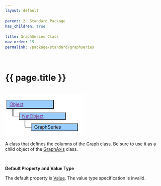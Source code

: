 ```yaml
---
layout: default

parent: 2. Standard Package
has_children: true

title: GraphSeries Class
nav_order: 15
permalink: /package/standard/graphseries

---
```



# {{ page.title }}

<br>

<a href="/img/Package/Standard-GraphSeries.PNG" target="_blank">
<img src="/img/Package/Standard-GraphSeries.PNG" alt="login image"></a>

<br>

A class that defines the columns of the <a href="/package/standard/graph">Graph</a> class. Be sure to use it as a child object of the <a href="/package/standard/graphaxis">GraphAxis</a> class.

<br>

**Default Property and Value Type**

The default property is <a href="/package/standard/form/properties/value">Value</a>. The value type specification is invalid.